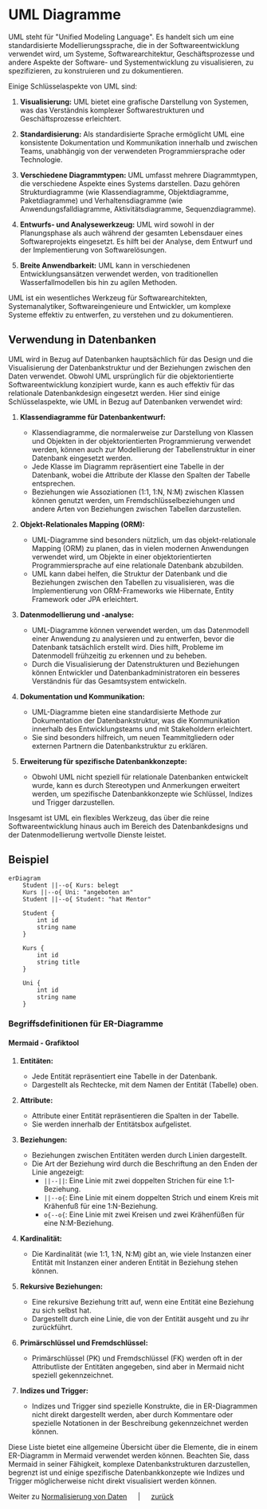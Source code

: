# UML Diagramme

UML steht für "Unified Modeling Language". Es handelt sich um eine standardisierte Modellierungssprache, die in der
Softwareentwicklung verwendet wird, um Systeme, Softwarearchitektur, Geschäftsprozesse und andere Aspekte der Software-
und Systementwicklung zu visualisieren, zu spezifizieren, zu konstruieren und zu dokumentieren.

Einige Schlüsselaspekte von UML sind:

1. **Visualisierung:** UML bietet eine grafische Darstellung von Systemen, was das Verständnis komplexer
   Softwarestrukturen und Geschäftsprozesse erleichtert.

2. **Standardisierung:** Als standardisierte Sprache ermöglicht UML eine konsistente Dokumentation und Kommunikation
   innerhalb und zwischen Teams, unabhängig von der verwendeten Programmiersprache oder Technologie.

3. **Verschiedene Diagrammtypen:** UML umfasst mehrere Diagrammtypen, die verschiedene Aspekte eines Systems darstellen.
   Dazu gehören Strukturdiagramme (wie Klassendiagramme, Objektdiagramme, Paketdiagramme) und Verhaltensdiagramme (wie
   Anwendungsfalldiagramme, Aktivitätsdiagramme, Sequenzdiagramme).

4. **Entwurfs- und Analysewerkzeug:** UML wird sowohl in der Planungsphase als auch während der gesamten Lebensdauer
   eines Softwareprojekts eingesetzt. Es hilft bei der Analyse, dem Entwurf und der Implementierung von
   Softwarelösungen.

5. **Breite Anwendbarkeit:** UML kann in verschiedenen Entwicklungsansätzen verwendet werden, von traditionellen
   Wasserfallmodellen bis hin zu agilen Methoden.

UML ist ein wesentliches Werkzeug für Softwarearchitekten, Systemanalytiker, Softwareingenieure und Entwickler, um
komplexe Systeme effektiv zu entwerfen, zu verstehen und zu dokumentieren.

## Verwendung in Datenbanken

UML wird in Bezug auf Datenbanken hauptsächlich für das Design und die Visualisierung der
Datenbankstruktur und der Beziehungen zwischen den Daten verwendet. Obwohl UML ursprünglich für die objektorientierte
Softwareentwicklung konzipiert wurde, kann es auch effektiv für das relationale Datenbankdesign eingesetzt werden. Hier
sind einige Schlüsselaspekte, wie UML in Bezug auf Datenbanken verwendet wird:

1. **Klassendiagramme für Datenbankentwurf:**
    - Klassendiagramme, die normalerweise zur Darstellung von Klassen und Objekten in der objektorientierten
      Programmierung verwendet werden, können auch zur Modellierung der Tabellenstruktur in einer Datenbank eingesetzt
      werden.
    - Jede Klasse im Diagramm repräsentiert eine Tabelle in der Datenbank, wobei die Attribute der Klasse den Spalten
      der Tabelle entsprechen.
    - Beziehungen wie Assoziationen (1:1, 1:N, N:M) zwischen Klassen können genutzt werden, um Fremdschlüsselbeziehungen
      und andere Arten von Beziehungen zwischen Tabellen darzustellen.

2. **Objekt-Relationales Mapping (ORM):**
    - UML-Diagramme sind besonders nützlich, um das objekt-relationale Mapping (ORM) zu planen, das in vielen modernen
      Anwendungen verwendet wird, um Objekte in einer objektorientierten Programmiersprache auf eine relationale
      Datenbank abzubilden.
    - UML kann dabei helfen, die Struktur der Datenbank und die Beziehungen zwischen den Tabellen zu visualisieren, was
      die Implementierung von ORM-Frameworks wie Hibernate, Entity Framework oder JPA erleichtert.

3. **Datenmodellierung und -analyse:**
    - UML-Diagramme können verwendet werden, um das Datenmodell einer Anwendung zu analysieren und zu entwerfen, bevor
      die Datenbank tatsächlich erstellt wird. Dies hilft, Probleme im Datenmodell frühzeitig zu erkennen und zu
      beheben.
    - Durch die Visualisierung der Datenstrukturen und Beziehungen können Entwickler und Datenbankadministratoren ein
      besseres Verständnis für das Gesamtsystem entwickeln.

4. **Dokumentation und Kommunikation:**
    - UML-Diagramme bieten eine standardisierte Methode zur Dokumentation der Datenbankstruktur, was die Kommunikation
      innerhalb des Entwicklungsteams und mit Stakeholdern erleichtert.
    - Sie sind besonders hilfreich, um neuen Teammitgliedern oder externen Partnern die Datenbankstruktur zu erklären.

5. **Erweiterung für spezifische Datenbankkonzepte:**
    - Obwohl UML nicht speziell für relationale Datenbanken entwickelt wurde, kann es durch Stereotypen und Anmerkungen
      erweitert werden, um spezifische Datenbankkonzepte wie Schlüssel, Indizes und Trigger darzustellen.

Insgesamt ist UML ein flexibles Werkzeug, das über die reine Softwareentwicklung hinaus auch im Bereich des
Datenbankdesigns und der Datenmodellierung wertvolle Dienste leistet.

## Beispiel

```mermaid
erDiagram
    Student ||--o{ Kurs: belegt
    Kurs ||--o{ Uni: "angeboten an"
    Student ||--o{ Student: "hat Mentor"

    Student {
        int id
        string name
    }

    Kurs {
        int id
        string title
    }

    Uni {
        int id
        string name
    }
```

### Begriffsdefinitionen für ER-Diagramme

#### Mermaid - Grafiktool

1. **Entitäten:**
    - Jede Entität repräsentiert eine Tabelle in der Datenbank.
    - Dargestellt als Rechtecke, mit dem Namen der Entität (Tabelle) oben.

2. **Attribute:**
    - Attribute einer Entität repräsentieren die Spalten in der Tabelle.
    - Sie werden innerhalb der Entitätsbox aufgelistet.

3. **Beziehungen:**
    - Beziehungen zwischen Entitäten werden durch Linien dargestellt.
    - Die Art der Beziehung wird durch die Beschriftung an den Enden der Linie angezeigt:
        - `||--||`: Eine Linie mit zwei doppelten Strichen für eine 1:1-Beziehung.
        - `||--o{`: Eine Linie mit einem doppelten Strich und einem Kreis mit Krähenfuß für eine 1:N-Beziehung.
        - `o{--o{`: Eine Linie mit zwei Kreisen und zwei Krähenfüßen für eine N:M-Beziehung.

4. **Kardinalität:**
    - Die Kardinalität (wie 1:1, 1:N, N:M) gibt an, wie viele Instanzen einer Entität mit Instanzen einer anderen
      Entität in Beziehung stehen können.

5. **Rekursive Beziehungen:**
    - Eine rekursive Beziehung tritt auf, wenn eine Entität eine Beziehung zu sich selbst hat.
    - Dargestellt durch eine Linie, die von der Entität ausgeht und zu ihr zurückführt.

6. **Primärschlüssel und Fremdschlüssel:**
    - Primärschlüssel (PK) und Fremdschlüssel (FK) werden oft in der Attributliste der Entitäten angegeben, sind aber in
      Mermaid nicht speziell gekennzeichnet.

7. **Indizes und Trigger:**
    - Indizes und Trigger sind spezielle Konstrukte, die in ER-Diagrammen nicht direkt dargestellt werden, aber durch
      Kommentare oder spezielle Notationen in der Beschreibung gekennzeichnet werden können.

Diese Liste bietet eine allgemeine Übersicht über die Elemente, die in einem ER-Diagramm in Mermaid verwendet werden
können. Beachten Sie, dass Mermaid in seiner Fähigkeit, komplexe Datenbankstrukturen darzustellen, begrenzt ist und
einige spezifische Datenbankkonzepte wie Indizes und Trigger möglicherweise nicht direkt visualisiert werden können.

Weiter zu [Normalisierung von Daten](../unterrichte/normalization.md) &emsp; | &emsp; [zurück](../datenbanken.md)
